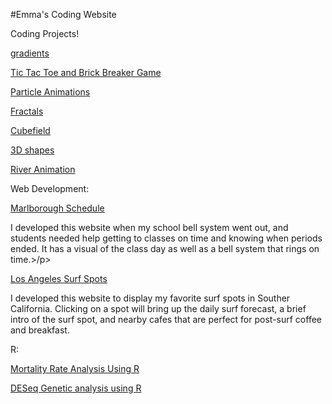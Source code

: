 #Emma's Coding Website

Coding Projects!


<a href="3D.html">gradients</a>

<a href="game.html"> Tic Tac Toe and Brick Breaker Game </a>

<a href="particle.html">Particle Animations</a>

<a href="fractals.html">Fractals</a>

<a href="3D2.html">Cubefield</a>

<a href="3DList.html">3D shapes</a>

<a href="river.html">River Animation</a>

Web Development:


<a href="schedule/index.html">Marlborough Schedule</a>
<p>I developed this website when my school bell system went out, and students needed help getting to classes on time and knowing when periods ended. It has a visual of the class day as well as a bell system that rings on time.>/p>



<a href="sampleMap2.html"> Los Angeles Surf Spots</a>
<p>I developed this website to display my favorite surf spots in Souther California. Clicking on a spot will bring up the daily surf forecast, a brief intro of the surf spot, and nearby cafes that are perfect for post-surf coffee and breakfast. </p>


R:

<a href="R.html"> Mortality Rate Analysis Using R</a>

<a href="DESeq.html">DESeq Genetic analysis using R</a>
